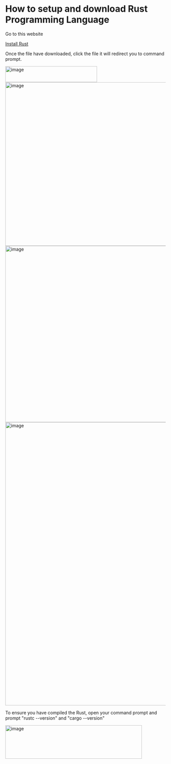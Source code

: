 <h1>How to setup and download Rust Programming Language</h1>
<p>Go to this website</p>
<a href="https://www.rust-lang.org/tools/instal)/">Install Rust</a>
<P>Once the file have downloaded, click the file it will redirect you to command prompt.</P>
<img width="288" height="50" alt="image" src="https://github.com/user-attachments/assets/9e20613d-a338-48f3-b75d-0b899a3204f0" />
<img width="705" height="513" alt="image" src="https://github.com/user-attachments/assets/0234a773-d297-421a-b698-502c38ee1f73" />
<img width="768" height="553" alt="image" src="https://github.com/user-attachments/assets/30abd7a1-8473-497b-ba30-1f51e2b00234" />
<img width="1115" height="888" alt="image" src="https://github.com/user-attachments/assets/09da56e5-0aff-41c6-b369-df6bcc6f0f79" />
<p>To ensure you have compiled the Rust, open your command prompt and prompt "rustc --version" and "cargo --version"</p>
<img width="429" height="105" alt="image" src="https://github.com/user-attachments/assets/4569e407-de70-45a0-bc1e-5838f9b03da6" />
